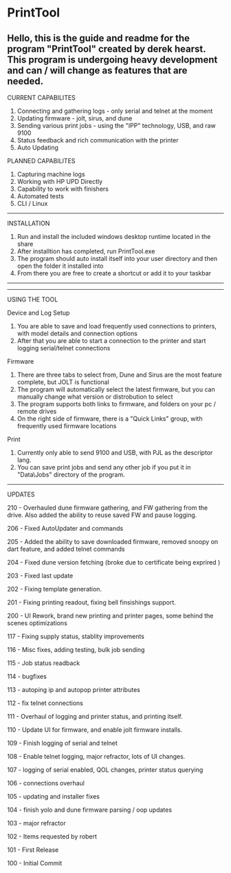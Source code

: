 # PrintTool

Hello, this is the guide and readme for the program "PrintTool" created by derek hearst.
This program is undergoing heavy development and can / will change as features that are needed.
---------------------------------------------------------------------------
CURRENT CAPABILITES
1. Connecting and gathering logs - only serial and telnet at the moment
2. Updating firmware - jolt, sirus, and dune
3. Sending various print jobs - using the "IPP" technology, USB, and raw 9100
4. Status feedback and rich communication with the printer
5. Auto Updating

PLANNED CAPABILITES
1. Capturing machine logs
2. Working with HP UPD Directly
3. Capability to work with finishers
4. Automated tests
5. CLI / Linux 
---------------------------------------------------------------------------
INSTALLATION

1. Run and install the included windows desktop runtime located in the share
2. After installtion has completed, run PrintTool.exe
3. The program should auto install itself into your user directory and then open the folder it installed into
4. From there you are free to create a shortcut or add it to your taskbar
---------------------------------------------------------------------------

---------------------------------------------------------------------------
USING THE TOOL

Device and Log Setup
1. You are able to save and load frequently used connections to printers, with model details and connection options
2. After that you are able to start a connection to the printer and start logging serial/telnet connections

Firmware
1. There are three tabs to select from, Dune and Sirus are the most feature complete, but JOLT is functional
2. The program will automatically select the latest firmware, but you can manually change what version or distrobution to select
3. The program supports both links to firmware, and folders on your pc / remote drives
4. On the right side of firmware, there is a "Quick Links" group, with frequently used firmware locations

Print
1. Currently only able to send 9100 and USB, with PJL as the descriptor lang.
2. You can save print jobs and send any other job if you put it in "Data\Jobs\" directory of the program.
---------------------------------------------------------------------------
UPDATES

210 - Overhauled dune firmware gathering, and FW gathering from the drive. Also added the ability to reuse saved FW and pause logging.

206 - Fixed AutoUpdater and commands

205 - Added the ability to save downloaded firmware, removed snoopy on dart feature, and added telnet commands

204 - Fixed dune version fetching (broke due to certificate being exprired )

203 - Fixed last update

202 - Fixing template generation.

201 - Fixing printing readout, fixing bell finsishings support.

200 - UI Rework, brand new printing and printer pages, some behind the scenes optimizations

117 - Fixing supply status, stablity improvements 

116 - Misc fixes, adding testing, bulk job sending

115 - Job status readback

114 - bugfixes

113 - autoping ip and autopop printer attributes

112 - fix telnet connections

111 - Overhaul of logging and printer status, and printing itself.

110 - Update UI for firmware, and enable jolt firmware installs.

109 - Finish logging of serial and telnet

108 - Enable telnet logging, major refractor, lots of UI changes.

107 - logging of serial enabled, QOL changes, printer status querying 

106 - connections overhaul

105 - updating and installer fixes

104 - finish yolo and dune firmware parsing / oop updates

103 - major refractor

102 - Items requested by robert

101 - First Release

100 - Initial Commit

